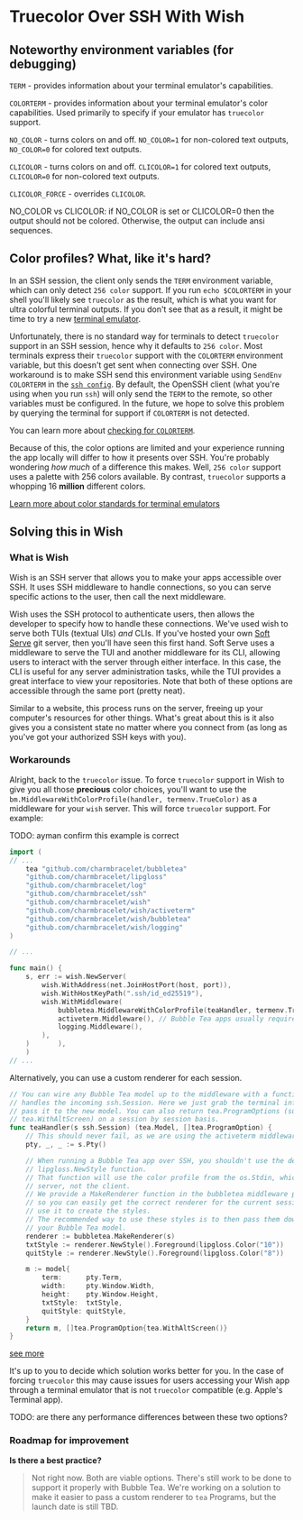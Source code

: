 
# Truecolor Over SSH With Wish

## Noteworthy environment variables (for debugging)

`TERM` - provides information about your terminal emulator's capabilities.

`COLORTERM` - provides information about your terminal emulator's color
capabilities. Used primarily to specify if your emulator has `truecolor`
support.

`NO_COLOR` - turns colors on and off. `NO_COLOR=1` for non-colored text
outputs, `NO_COLOR=0` for colored text outputs.

`CLICOLOR` - turns colors on and off. `CLICOLOR=1` for colored text outputs,
`CLICOLOR=0` for non-colored text outputs.

`CLICOLOR_FORCE` - overrides `CLICOLOR`.

NO_COLOR vs CLICOLOR: if NO_COLOR is set or CLICOLOR=0 then the output should
not be colored. Otherwise, the output can include ansi sequences.

## Color profiles? What, like it's hard?

In an SSH session, the client only sends the `TERM` environment variable, which
can only detect `256 color` support. If you run `echo $COLORTERM` in your shell
you'll likely see `truecolor` as the result, which is what you want for ultra
colorful terminal outputs. If you don't see that as a result, it might be time
to try a new [terminal emulator][supported-emulators]. 

Unfortunately, there is no standard way for terminals to detect `truecolor`
support in an SSH session, hence why it defaults to `256 color`. Most terminals
express their `truecolor` support with the `COLORTERM` environment variable,
but this doesn't get sent when connecting over SSH. One workaround is to make
SSH send this environment variable using `SendEnv COLORTERM` in the [`ssh
config`][truecolor-ssh]. By default, the OpenSSH client (what you're using when
you run `ssh`) will only send the `TERM` to the remote, so other variables must
be configured. In the future, we hope to solve this problem by querying the
terminal for support if `COLORTERM` is not detected.

You can learn more about [checking for `COLORTERM`][colorterm-issue].

Because of this, the color options are limited and your experience running the
app locally will differ to how it presents over SSH. You're probably wondering
*how much* of a difference this makes. Well, `256 color` support uses a palette
with 256 colors available. By contrast, `truecolor` supports a whopping 16
**million** different colors.

[Learn more about color standards for terminal emulators][termstandard]

## Solving this in Wish

### What is Wish

Wish is an SSH server that allows you to make your apps accessible over SSH. It
uses SSH middleware to handle connections, so you can serve specific actions to
the user, then call the next middleware.

Wish uses the SSH protocol to authenticate users, then allows the developer to
specify how to handle these connections. We've used wish to serve both TUIs
(textual UIs) *and* CLIs. If you've hosted your own [Soft Serve][soft] git
server, then you'll have seen this first hand. Soft Serve uses a middleware to
serve the TUI and another middleware for its CLI, allowing users to interact
with the server through either interface. In this case, the CLI is useful for
any server administration tasks, while the TUI provides a great interface to
view your repositories. Note that both of these options are accessible through
the same port (pretty neat).

Similar to a website, this process runs on the server, freeing up your computer's
resources for other things. What's great about this is it also gives you a
consistent state no matter where you connect from (as long as you've got your
authorized SSH keys with you).

### Workarounds

Alright, back to the `truecolor` issue. To force `truecolor` support in Wish to
give you all those **precious** color choices, you'll want to use the
`bm.MiddlewareWithColorProfile(handler, termenv.TrueColor)` as a middleware for
your `wish` server. This will force `truecolor` support. For example:

TODO: ayman confirm this example is correct
```go
import (
// ...
    tea "github.com/charmbracelet/bubbletea"
	"github.com/charmbracelet/lipgloss"
	"github.com/charmbracelet/log"
	"github.com/charmbracelet/ssh"
	"github.com/charmbracelet/wish"
	"github.com/charmbracelet/wish/activeterm"
	"github.com/charmbracelet/wish/bubbletea"
	"github.com/charmbracelet/wish/logging"
)

// ...

func main() {
	s, err := wish.NewServer(
		wish.WithAddress(net.JoinHostPort(host, port)),
		wish.WithHostKeyPath(".ssh/id_ed25519"),
		wish.WithMiddleware(
            bubbletea.MiddlewareWithColorProfile(teaHandler, termenv.TrueColor) // Force truecolor.
			activeterm.Middleware(), // Bubble Tea apps usually require a PTY.
			logging.Middleware(),
		),
	)		),
	)
// ...
```

Alternatively, you can use a custom renderer for each session. 

```go
// You can wire any Bubble Tea model up to the middleware with a function that
// handles the incoming ssh.Session. Here we just grab the terminal info and
// pass it to the new model. You can also return tea.ProgramOptions (such as
// tea.WithAltScreen) on a session by session basis.
func teaHandler(s ssh.Session) (tea.Model, []tea.ProgramOption) {
	// This should never fail, as we are using the activeterm middleware.
	pty, _, _ := s.Pty()

	// When running a Bubble Tea app over SSH, you shouldn't use the default
	// lipgloss.NewStyle function.
	// That function will use the color profile from the os.Stdin, which is the
	// server, not the client.
	// We provide a MakeRenderer function in the bubbletea middleware package,
	// so you can easily get the correct renderer for the current session, and
	// use it to create the styles.
	// The recommended way to use these styles is to then pass them down to
	// your Bubble Tea model.
	renderer := bubbletea.MakeRenderer(s)
	txtStyle := renderer.NewStyle().Foreground(lipgloss.Color("10"))
	quitStyle := renderer.NewStyle().Foreground(lipgloss.Color("8"))

	m := model{
		term:      pty.Term,
		width:     pty.Window.Width,
		height:    pty.Window.Height,
		txtStyle:  txtStyle,
		quitStyle: quitStyle,
	}
	return m, []tea.ProgramOption{tea.WithAltScreen()}
}
```

[see more][examples-bubbletea]

It's up to you to decide which solution works better for you. In the case of
forcing `truecolor` this may cause issues for users accessing your Wish app
through a terminal emulator that is not `truecolor` compatible (e.g. Apple's
Terminal app).

TODO: are there any performance differences between these two options?

### Roadmap for improvement

**Is there a best practice?**

> Not right now. Both are viable options. There's still work to be done to
> support it properly with Bubble Tea. We're working on a solution to make it
> easier to pass a custom renderer to `tea` Programs, but the launch date is
> still TBD.

[termstandard]: https://github.com/termstandard/colors
[supported-emulators]: https://github.com/termstandard/colors?tab=readme-ov-file#terminal-emulators
[truecolor-ssh]: https://fixnum.org/2023-03-22-helix-truecolor-ssh-screen/
[colorterm-issue]: https://github.com/termstandard/colors?tab=readme-ov-file#truecolor-detection
[examples-bubbletea]: https://github.com/charmbracelet/wish/blob/main/examples/bubbletea/main.go#L35
[soft]: https://github.com/charmbracelet/soft-serve
